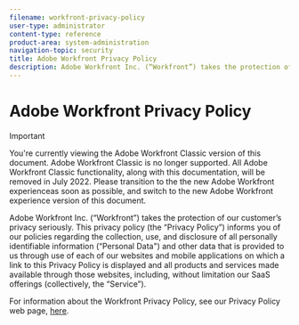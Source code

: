```yaml
---
filename: workfront-privacy-policy
user-type: administrator
content-type: reference
product-area: system-administration
navigation-topic: security
title: Adobe Workfront Privacy Policy
description: Adobe Workfront Inc. (“Workfront”) takes the protection of our customer’s privacy seriously. This privacy policy (the “Privacy Policy”) informs you of our policies regarding the collection, use, and disclosure of all personally identifiable information (“Personal Data") and other data that is provided to us through use of each of our websites and mobile applications on which a link to this Privacy Policy is displayed and all products and services made available through those websites, including, without limitation our SaaS offerings (collectively, the “Service”).
---
```


# Adobe Workfront Privacy Policy

>[!IMPORTANT]
>
>You're currently viewing the Adobe Workfront Classic version of this document. Adobe Workfront Classic is no longer supported. All Adobe Workfront Classic functionality, along with this documentation, will be removed in July 2022. Please transition to the the new Adobe Workfront experienceas soon as possible, and switch to the new Adobe Workfront experience version of this document.

Adobe Workfront Inc. (“Workfront”) takes the protection of our customer’s privacy seriously. This privacy policy (the “Privacy Policy”) informs you of our policies regarding the collection, use, and disclosure of all personally identifiable information (“Personal Data") and other data that is provided to us through use of each of our websites and mobile applications on which a link to this Privacy Policy is displayed and all products and services made available through those websites, including, without limitation our SaaS offerings (collectively, the “Service”).

For information about the Workfront Privacy Policy, see our Privacy Policy web page, [here](https://www.workfront.com/privacy-notice).
